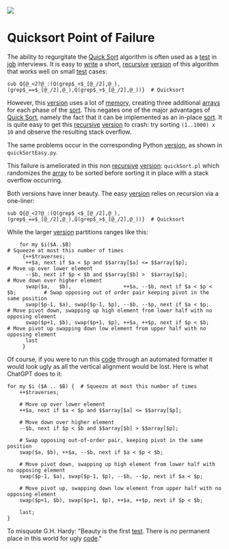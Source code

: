 <div>
    <p><a href="https://github.com/philiprbrenan/quickSortFailure"><img src="https://github.com/philiprbrenan/quickSortFailure/workflows/Test/badge.svg"></a>
</div>

# Quicksort Point of Failure

The ability to regurgitate the [Quick Sort](https://github.com/philiprbrenan/QuickSort) algorithm is often used as a [test](https://en.wikipedia.org/wiki/Software_testing) in [job](https://en.wikipedia.org/wiki/Job_(computing)) interviews. It is easy to [write](https://en.wikipedia.org/wiki/Write_(system_call)) a short, [recursive](https://en.wikipedia.org/wiki/Recursion) [version](https://en.wikipedia.org/wiki/Software_versioning) of this
algorithm that works well on small [test](https://en.wikipedia.org/wiki/Software_testing) cases:

```
sub Q{@_<2?@_:(Q(grep$_<$_[@_/2],@_),(grep$_==$_[@_/2],@_),Q(grep$_>$_[@_/2],@_))}  # Quicksort
```

However, this [version](https://en.wikipedia.org/wiki/Software_versioning) uses a lot of [memory](https://en.wikipedia.org/wiki/Computer_memory), creating three additional [arrays](https://en.wikipedia.org/wiki/Dynamic_array) for each phase of the [sort](https://en.wikipedia.org/wiki/Sorting). This negates one of the major advantages of [Quick Sort](https://github.com/philiprbrenan/QuickSort), namely the fact that it can be implemented as an in-place [sort](https://en.wikipedia.org/wiki/Sorting). 
It is quite easy to get this [recursive](https://en.wikipedia.org/wiki/Recursion) [version](https://en.wikipedia.org/wiki/Software_versioning) to crash: try sorting
``(1..1000) x 10`` and observe the resulting stack overflow.

The same problems occur in the corresponding Python [version](https://en.wikipedia.org/wiki/Software_versioning), as shown in
``quickSortEasy.py``.

This failure is ameliorated in this non [recursive](https://en.wikipedia.org/wiki/Recursion) [version](https://en.wikipedia.org/wiki/Software_versioning): ``quickSort.pl``
which randomizes the [array](https://en.wikipedia.org/wiki/Dynamic_array) to be sorted before sorting it in place with a stack
overflow occurring.

Both versions have inner beauty.  The easy [version](https://en.wikipedia.org/wiki/Software_versioning) relies on recursion via a
one-liner:

```
sub Q{@_<2?@_:(Q(grep$_<$_[@_/2],@_),(grep$_==$_[@_/2],@_),Q(grep$_>$_[@_/2],@_))}  # Quicksort

```

While the larger [version](https://en.wikipedia.org/wiki/Software_versioning) partitions ranges like this:

```
    for my $i($A..$B)                                                           # Squeeze at most this number of times
     {++$traverses;
      ++$a, next if $a < $p and $$array[$a] <= $$array[$p];                     # Move up over lower element
      --$b, next if $p < $b and $$array[$b] >  $$array[$p];                     # Move down over higher element
      swap($a,   $b),                 ++$a, --$b, next if $a < $p < $b;         # Swap opposing out of order pair keeping pivot in the same position
      swap($p-1, $a), swap($p-1, $p), --$b, --$p, next if $a < $p;              # Move pivot down, swapping up high element from lower half with no opposing element
      swap($p+1, $b), swap($p+1, $p), ++$a, ++$p, next if $p < $b;              # Move pivot up swapping down low element from upper half with no opposing element
      last
     }
```

Of course, if you were to run this [code](https://en.wikipedia.org/wiki/Computer_program) through an automated formatter it would
look ugly as all the vertical alignment would be lost.  Here is what ChatGPT
does to it:

```
for my $i ($A .. $B) {  # Squeeze at most this number of times
    ++$traverses;

    # Move up over lower element
    ++$a, next if $a < $p and $$array[$a] <= $$array[$p];

    # Move down over higher element
    --$b, next if $p < $b and $$array[$b] > $$array[$p];

    # Swap opposing out-of-order pair, keeping pivot in the same position
    swap($a, $b), ++$a, --$b, next if $a < $p < $b;

    # Move pivot down, swapping up high element from lower half with no opposing element
    swap($p-1, $a), swap($p-1, $p), --$b, --$p, next if $a < $p;

    # Move pivot up, swapping down low element from upper half with no opposing element
    swap($p+1, $b), swap($p+1, $p), ++$a, ++$p, next if $p < $b;

    last;
}

```

To misquote G.H. Hardy: "Beauty is the first [test](https://en.wikipedia.org/wiki/Software_testing). There is no permanent place in this world for ugly [code](https://en.wikipedia.org/wiki/Computer_program)." 